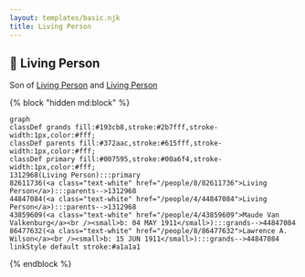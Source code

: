 ```yaml
---
layout: templates/basic.njk
title: Living Person
---
```

## 🔵 Living Person

Son of [Living Person](/people/4/44847084) and [Living Person](/people/8/82611736)

{% block "hidden md:block" %}
```mermaid
graph
classDef grands fill:#193cb8,stroke:#2b7fff,stroke-width:1px,color:#fff;
classDef parents fill:#372aac,stroke:#615fff,stroke-width:1px,color:#fff;
classDef primary fill:#007595,stroke:#00a6f4,stroke-width:1px,color:#fff;
1312968(Living Person):::primary
82611736(<a class="text-white" href="/people/8/82611736">Living Person</a>):::parents-->1312968
44847084(<a class="text-white" href="/people/4/44847084">Living Person</a>):::parents-->1312968
43859609(<a class="text-white" href="/people/4/43859609">Maude Van Valkenburg</a><br /><small>b: 04 MAY 1911</small>):::grands-->44847084
86477632(<a class="text-white" href="/people/8/86477632">Lawrence A. Wilson</a><br /><small>b: 15 JUN 1911</small>):::grands-->44847084
linkStyle default stroke:#a1a1a1
```
{% endblock %}
